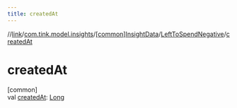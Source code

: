```yaml
---
title: createdAt
---
```

//[link](../../../../index.html)/[com.tink.model.insights](../../index.html)/[[common]InsightData](../index.html)/[LeftToSpendNegative](index.html)/[createdAt](created-at.html)



# createdAt



[common]\
val [createdAt](created-at.html): [Long](https://kotlinlang.org/api/latest/jvm/stdlib/kotlin/-long/index.html)




